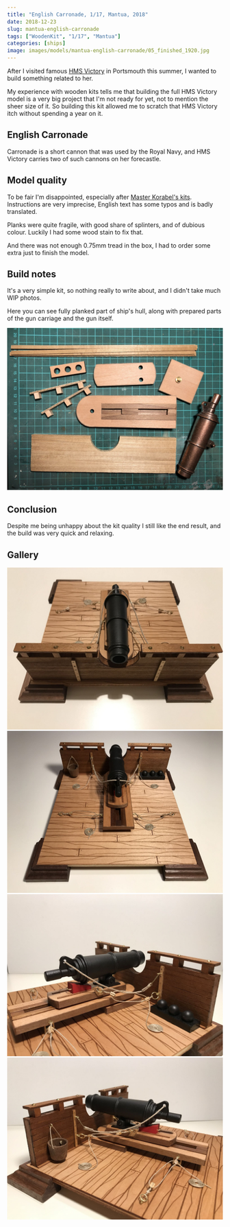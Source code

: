 ```yaml
---
title: "English Carronade, 1/17, Mantua, 2018"
date: 2018-12-23
slug: mantua-english-carronade
tags: ["WoodenKit", "1/17", "Mantua"]
categories: [ships]
image: images/models/mantua-english-carronade/05_finished_1920.jpg
---
```

After I visited famous [HMS Victory](https://en.wikipedia.org/wiki/HMS_Victory) in Portsmouth this summer, I wanted to build something related to her.

My experience with wooden kits tells me that building the full HMS Victory model is a very big project that I'm not ready for yet, not to mention the sheer size of it.
So building this kit allowed me to scratch that HMS Victory itch without spending a year on it.


## English Carronade
Carronade is a short cannon that was used by the Royal Navy, and HMS Victory carries two of such cannons on her forecastle.

## Model quality
To be fair I'm disappointed, especially after [Master Korabel's kits](/tags/master-korabel/). Instructions are very imprecise, English text has some typos and is badly translated.

Planks were quite fragile, with good share of splinters, and of dubious colour. Luckily I had some wood stain to fix that.

And there was not enough 0.75mm tread in the box, I had to order some extra just to finish the model.


## Build notes
It's a very simple kit, so nothing really to write about, and I didn't take much WIP photos.


Here you can see fully planked part of ship's hull, along with prepared parts of the gun carriage and the gun itself.

![wip](/images/models/mantua-english-carronade/01_wip_1920.jpg)

## Conclusion

Despite me being unhappy about the kit quality I still like the end result, and the build was very quick and relaxing.

## Gallery

![finished 01](/images/models/mantua-english-carronade/02_finished_1920.jpg)
![finished 02](/images/models/mantua-english-carronade/03_finished_1920.jpg)
![finished 03](/images/models/mantua-english-carronade/04_finished_1920.jpg)
![finished 04](/images/models/mantua-english-carronade/05_finished_1920.jpg)
